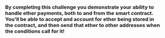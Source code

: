 ### By completing this challenge you demonstrate your ability to handle ether payments, both to and from the smart contract. You'll be able to accept and account for ether being stored in the contract, and then send that ether to other addresses when the conditions call for it!